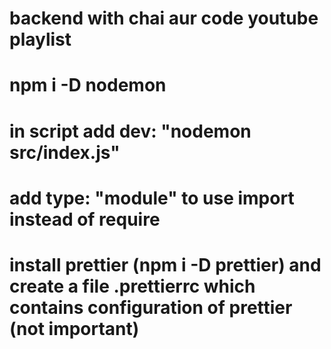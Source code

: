 # backend with chai  aur code youtube playlist

# npm i -D nodemon 
# in script add dev: "nodemon src/index.js"

# add type: "module" to use import instead of require

# install prettier (npm i -D prettier) and create a file .prettierrc which contains configuration of prettier     (not important)